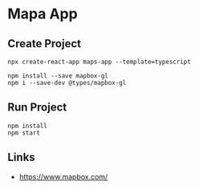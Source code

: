 # Mapa App

## Create Project

```shell
npx create-react-app maps-app --template=typescript

npm install --save mapbox-gl
npm i --save-dev @types/mapbox-gl
```

## Run Project

```shell
npm install
npm start
```

## Links

- https://www.mapbox.com/